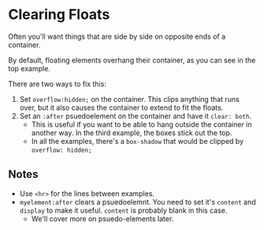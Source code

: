 # Clearing Floats

Often you'll want things that are side by side on opposite ends of a container.

By default, floating elements overhang their container, as you can see in the top example.

There are two ways to fix this:

1. Set `overflow:hidden;` on the container. This clips anything that runs over, but it also
causes the container to extend to fit the floats.
2. Set an `:after` psuedoelement on the container and have it `clear: both`.
    * This is useful if you want to be able to hang outside the container in another way.
    In the third example, the boxes stick out the top. 
    * In all the examples, there's a `box-shadow` that would be clipped by `overflow: hidden;`


## Notes

* Use `<hr>` for the lines between examples.
* `myelement:after` clears a psuedoelemnt. You need to set it's `content` and `display` to make it useful. 
`content` is probably blank in this case.
    * We'll cover more on psuedo-elements later.
